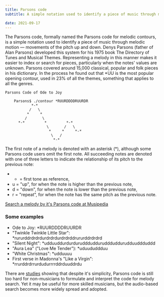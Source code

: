 ```yaml
---
title: Parsons code
subtitle: A simple notation used to identify a piece of music through melodic motion

date: 2021-09-17
---
```


The Parsons code, formally named the Parsons code for melodic contours, is a simple notation used to identify a piece of music through melodic motion — movements of the pitch up and down. Denys Parsons (father of Alan Parsons) developed this system for his 1975 book The Directory of Tunes and Musical Themes. Representing a melody in this manner makes it easier to index or search for pieces, particularly when the notes' values are unknown. Parsons covered around 15,000 classical, popular and folk pieces in his dictionary. In the process he found out that \*UU is the most popular opening contour, used in 23% of all the themes, something that applies to all the genres.

```
Parsons Code of Ode to Joy

    Parsons$ ./contour *RUURDDDDRUURDR
            *-*
           /   \
          *     *
         /       \
      *-*         *         *-*
                   \       /   \
                    *     *     *-*
                     \   /
                      *-*

```

The first note of a melody is denoted with an asterisk (\*), although some Parsons code users omit the first note. All succeeding notes are denoted with one of three letters to indicate the relationship of its pitch to the previous note:

- - = first tone as reference,
- u = "up", for when the note is higher than the previous note,
- d = "down", for when the note is lower than the previous note,
- r = "repeat", for when the note has the same pitch as the previous note.

[Search a melody by it's Parsons code at Musipedia](https://www.musipedia.org/melodic_contour.html)

### Some examples

- Ode to Joy: \*RUURDDDDRUURDR
- "Twinkle Twinkle Little Star": \*rururddrdrdrdurdrdrdurdrdrddrururddrdrdrd
- "Silent Night": \*udduuddurdurdurudddudduruddduddurudduuddduddd
- "Aura Lea" ("Love Me Tender"): \*uduududdduu
- "White Christmas": \*udduuuu
- First verse in Madonna's "Like a Virgin": \*rrurddrdrrurdudurrrrddrduuddrdu

There are [studies](http://ismir2003.ismir.net/papers/Uitdenbogerd.pdf) showing that despite it's simplicity, Parsons code is still too hard for non-musicians to formulate and interpret the code for melody search. Yet it may be useful for more skilled musicians, but the audio-based search becomes more widely spread and adopted.
